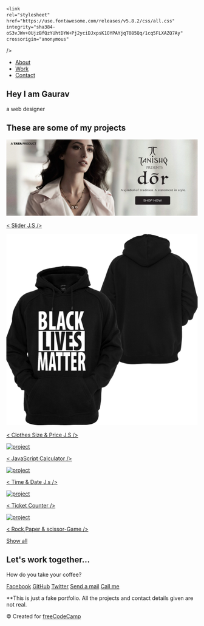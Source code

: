 <!DOCTYPE html>
<html lang="en">
<head>
    <meta charset="UTF-8">
    <meta name="viewport" content="width=device-width, initial-scale=1.0">
    <title>Document</title>
   
    <link
    rel="stylesheet"
    href="https://use.fontawesome.com/releases/v5.8.2/css/all.css"
    integrity="sha384-oS3vJWv+0UjzBfQzYUhtDYW+Pj2yciDJxpsK1OYPAYjqT085Qq/1cq5FLXAZQ7Ay"
    crossorigin="anonymous"
  />
  <link
    href="https://fonts.googleapis.com/css?family=Poppins:200i,300,400&display=swap"
    rel="stylesheet"
  />
  <link
    href="https://fonts.googleapis.com/css?family=Raleway:700&display=swap"
    rel="stylesheet"
  />
</head>
<body>
<nav id="navbar" class="nav">
  <ul class="nav-list">
    <li>
      <a href="#welcome-section">About</a>
    </li>
    <li>
      <a href="#projects">Work</a>
    </li>
    <li>
      <a href="#contact">Contact</a>
    </li>
  </ul>
</nav>



<section id="welcome-section" class="welcome-section">
  <h1>Hey I am Gaurav</h1>
  <p>a web designer</p>
</section>

<section id="projects" class="projects-section">
  <h2 class="projects-section-header">These are some of my projects</h2>

  <div class="projects-grid">
    <a
      href="slider animation.html"
      target="_blank"
      class="project project-tile"
    >
      <img
        class="project-image"
        src="dordesktopnew.webp"
        alt="project"
      />
      <p class="project-title">
        <span class="code">&lt;</span>
       Slider J.S 
        <span class="code">&#47;&gt;</span>
      </p>
    </a>
    <a
      href="Clothes.html"
      target="_blank"
      class="project project-tile"
    >
      <img
        class="project-image"
        src="kisspng-t-shirt-hoodie-black-lives-matter-clothing-hoodie-5ab9975e09d5c9.4872239115221123500403.png"
        alt="project"
      />
      <p class="project-title">
        <span class="code">&lt;</span>
        Clothes Size & Price J.S
        <span class="code">&#47;&gt;</span>
      </p>
    </a>
    <a
      href="Calculater.js.html"
      target="_blank"
      class="project project-tile"
    >
      <img
        class="project-image"
        src="https://cdn.freecodecamp.org/testable-projects-fcc/images/calc.png"
        alt="project"
      />
      <p class="project-title">
        <span class="code">&lt;</span>
        JavaScript Calculator
        <span class="code">&#47;&gt;</span>
      </p>
    </a>
    <a
      href="TimeClock.html"
      target="_blank"
      class="project project-tile"
    >
      <img
        class="project-image"
        src="TimeClock.html"
        alt="project"
      />
      <p class="project-title">
        <span class="code">&lt;</span>
        Time & Date J.s
        <span class="code">&#47;&gt;</span>
      </p>
    </a>
    <a
      href="Ticket Counter.html"
      target="_blank"
      class="project project-tile"
    >
      <img
        class="project-image"
        src="Ticket Counter.html"
        alt="project"
      />
      <p class="project-title">
        <span class="code">&lt;</span>
        Ticket Counter
        <span class="code">&#47;&gt;</span>
      </p>
    </a>
    <a
      href="Rock,Paper,Scissor-Game.html"
      target="_blank"
      class="project project-tile"
    >
      <img
        class="project-image"
        src="Rock,Paper,Scissor-Game.html"
        alt="project"
      />
      <p class="project-title">
        <span class="code">&lt;</span>
       Rock,Paper & scissor-Game
        <span class="code">&#47;&gt;</span>
      </p>
    </a>
  </div>

  <a
    href="#"
    class="btn btn-show-all"
    target="_blank"
    >Show all<i class="fas fa-chevron-right"></i>
  </a>
</section>

<!-- END PROJECTS SECTION -->

<!-- START CONTACT SECTION -->

<section id="contact" class="contact-section">
  <div class="contact-section-header">
    <h2>Let's work together...</h2>
    <p>How do you take your coffee?</p>
  </div>
  <div class="contact-links">
    <a
      href="#"
      target="_blank"
      class="btn contact-details"
      ><i class="fab fa-facebook-square"></i> Facebook</a
    >
    <a
      id="profile-link"
      href="#"
      target="_blank"
      class="btn contact-details"
      ><i class="fab fa-github"></i> GitHub</a
    >
    <a
      href="#"
      target="_blank"
      class="btn contact-details"
      ><i class="fab fa-twitter"></i> Twitter</a
    >
    <a href="#" class="btn contact-details"
      ><i class="fas fa-at"></i> Send a mail</a
    >
    <a href="#" class="btn contact-details"
      ><i class="fas fa-mobile-alt"></i> Call me</a
    >
  </div>
</section>

<!-- END CONTACT SECTION -->

<!-- START FOOTER SECTION -->

<footer>
  <p>
    **This is just a fake portfolio. All the projects and contact details given
    are not real.
  </p>
  <p>
    &copy; Created for
    <a href="https://www.freecodecamp.com/" target="_blank"
      >freeCodeCamp <i class="fab fa-free-code-camp"></i
    ></a>
  </p>
</footer>

<!-- END FOOTER SECTION -->
</body>
<style>
	/* Custom properties/variables  */
:root {
    --main-white: #f0f0f0;
    --main-red: #be3144;
    --main-blue: #45567d;
    --main-gray: #303841;
  }
  
  /* Base reset */
  * {
    margin: 0;
    padding: 0;
  }
  
  /* box-sizing and font sizing */
  *,
  *::before,
  *::after {
    box-sizing: inherit;
  }
  
  html {
    box-sizing: border-box;
  
    /* Set font size for easy rem calculations
     * default document font size = 16px, 1rem = 16px, 100% = 16px
     * (100% / 16px) * 10 = 62.5%, 1rem = 10px, 62.5% = 10px
    */
    font-size: 62.5%;
    scroll-behavior: smooth;
  }
  
  /* A few media query to set some font sizes at different screen sizes.
   * This helps automate a bit of responsiveness.
   * The trick is to use the rem unit for size values, margin and padding.
   * Because rem is relative to the document font size
   * when we scale up or down the font size on the document
   * it will affect all properties using rem units for the values.
  */
  
  /* I am using the em unit for breakpoints
   * The calculation is the following
   * screen size divided by browser base font size
   * As an example: a breakpoint at 980px
   * 980px / 16px = 61.25em
  */
  
  /* 1200px / 16px = 75em */
  @media (max-width: 75em) {
    html {
      font-size: 60%;
    }
  }
  
  /* 980px / 16px = 61.25em */
  @media (max-width: 61.25em) {
    html {
      font-size: 58%;
    }
  }
  
  /* 460px / 16px = 28.75em */
  @media (max-width: 28.75em) {
    html {
      font-size: 55%;
    }
  }
  
  /* Base styles */
  
  body {
    font-family: 'Poppins', sans-serif;
    font-size: 1.8rem; /* 18px */
    font-weight: 400;
    line-height: 1.4;
    color: var(--main-white);
  }
  
  h1,
  h2 {
    font-family: 'Raleway', sans-serif;
    font-weight: 700;
    text-align: center;
  }
  
  h1 {
    font-size: 6rem;
  }
  
  h2 {
    font-size: 4.2rem;
  }
  
  ul {
    list-style: none;
  }
  
  a {
    text-decoration: none;
    color: var(--main-white);
  }
  
  img {
    display: block;
    width: 100%;
  }
  
  /* nav */
  
  .nav {
    display: flex;
    justify-content: flex-end;
    position: fixed;
    top: 0;
    left: 0;
    width: 100%;
    background: var(--main-red);
    box-shadow: 0 2px 0 rgba(0, 0, 0, 0.4);
    z-index: 10;
  }
  
  .nav-list {
    display: flex;
    margin-right: 2rem;
  }
  
  @media (max-width: 28.75em) {
    .nav {
      justify-content: center;
    }
  
    .nav-list {
      margin: 0 1rem;
    }
  }
  
  .nav-list a {
    display: block;
    font-size: 2.2rem;
    padding: 2rem;
  }
  
  .nav-list a:hover {
    background: var(--main-blue);
  }
  
  /* Welcome section */
  
  .welcome-section {
    display: flex;
    flex-direction: column;
    justify-content: center;
    align-items: center;
    width: 100%;
    height: 100vh;
    background-color: #000;
    background-image: linear-gradient(62deg, #3a3d40 0%, #181719 100%);
  }
  
  .welcome-section > p {
    font-size: 3rem;
    font-weight: 200;
    font-style: italic;
    color: var(--main-red);
  }
  
  /* Projects section */
  
  .projects-section {
    text-align: center;
    padding: 10rem 2rem;
    background: var(--main-blue);
  }
  
  .projects-section-header {
    max-width: 640px;
    margin: 0 auto 6rem auto;
    border-bottom: 0.2rem solid var(--main-white);
  }
  
  @media (max-width: 28.75em) {
    .projects-section-header {
      font-size: 4rem;
    }
  }
  
  /* "Automagic" image grid using no media queries */
  .projects-grid {
    display: grid;
    grid-template-columns: repeat(auto-fit, minmax(320px, 1fr));
    grid-gap: 4rem;
    width: 100%;
    max-width: 1280px;
    margin: 0 auto;
    margin-bottom: 6rem;
  }
  
  @media (max-width: 30.625em) {
    .projects-section {
      padding: 6rem 1rem;
    }
  
    .projects-grid {
      grid-template-columns: 1fr;
    }
  }
  
  .project {
    background: var(--main-gray);
    box-shadow: 1px 1px 2px rgba(0, 0, 0, 0.5);
    border-radius: 2px;
  }
  
  .code {
    color: var(--main-gray);
    transition: color 0.3s ease-out;
  }
  
  .project:hover .code {
    color: #ff7f50;
  }
  
  .project-image {
    height: calc(100% - 6.8rem);
    width: 100%;
    object-fit: cover;
  }
  
  .project-title {
    font-size: 2rem;
    padding: 2rem 0.5rem;
  }
  
  .btn {
    display: inline-block;
    padding: 1rem 2rem;
    border-radius: 2px;
  }
  
  .btn-show-all {
    font-size: 2rem;
    background: var(--main-gray);
    transition: background 0.3s ease-out;
  }
  
  .btn-show-all:hover {
    background: var(--main-red);
  }
  
  .btn-show-all:hover > i {
    transform: translateX(2px);
  }
  
  .btn-show-all > i {
    margin-left: 10px;
    transform: translateX(0);
    transition: transform 0.3s ease-out;
  }
  
  /* Contact section */
  
  .contact-section {
    display: flex;
    flex-direction: column;
    justify-content: center;
    align-items: center;
    text-align: center;
    width: 100%;
    height: 80vh;
    padding: 0 2rem;
    background: var(--main-gray);
  }
  
  .contact-section-header > h2 {
    font-size: 6rem;
  }
  
  @media (max-width: 28.75em) {
    .contact-section-header > h2 {
      font-size: 4rem;
    }
  }
  
  .contact-section-header > p {
    font-style: italic;
  }
  
  .contact-links {
    display: flex;
    justify-content: center;
    width: 100%;
    max-width: 980px;
    margin-top: 4rem;
    flex-wrap: wrap;
  }
  
  .contact-details {
    font-size: 2.4rem;
    text-shadow: 2px 2px 1px #1f1f1f;
    transition: transform 0.3s ease-out;
  }
  
  .contact-details:hover {
    transform: translateY(8px);
  }
  
  /* Footer */
  
  footer {
    font-weight: 300;
    display: flex;
    justify-content: space-evenly;
    padding: 2rem;
    background: var(--main-gray);
    border-top: 4px solid var(--main-red);
  }
  
  footer > p {
    margin: 2rem;
  }
  
  footer i {
    vertical-align: middle;
  }
  
  @media (max-width: 28.75em) {
    footer {
      flex-direction: column;
      text-align: center;
    }
  }
</style>
</html>
